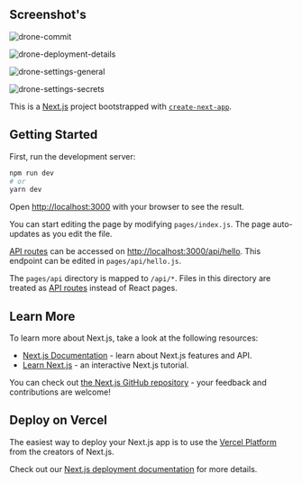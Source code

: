 ## Screenshot's

![drone-commit](https://user-images.githubusercontent.com/88455937/133941877-34ba8de7-06fb-474b-a55d-e0414375506e.png)

![drone-deployment-details](https://user-images.githubusercontent.com/88455937/133941886-7f6b673b-1b39-4fbd-9df3-38ec66c33e6c.jpg)

![drone-settings-general](https://user-images.githubusercontent.com/88455937/133941961-5fca5c05-e230-46be-b590-c730c2f2e224.png)

![drone-settings-secrets](https://user-images.githubusercontent.com/88455937/133941969-72ab4a42-51c9-4a9d-be2d-ab2a0e9047f0.png)

This is a [Next.js](https://nextjs.org/) project bootstrapped with [`create-next-app`](https://github.com/vercel/next.js/tree/canary/packages/create-next-app).

## Getting Started

First, run the development server:

```bash
npm run dev
# or
yarn dev
```

Open [http://localhost:3000](http://localhost:3000) with your browser to see the result.

You can start editing the page by modifying `pages/index.js`. The page auto-updates as you edit the file.

[API routes](https://nextjs.org/docs/api-routes/introduction) can be accessed on [http://localhost:3000/api/hello](http://localhost:3000/api/hello). This endpoint can be edited in `pages/api/hello.js`.

The `pages/api` directory is mapped to `/api/*`. Files in this directory are treated as [API routes](https://nextjs.org/docs/api-routes/introduction) instead of React pages.

## Learn More

To learn more about Next.js, take a look at the following resources:

- [Next.js Documentation](https://nextjs.org/docs) - learn about Next.js features and API.
- [Learn Next.js](https://nextjs.org/learn) - an interactive Next.js tutorial.

You can check out [the Next.js GitHub repository](https://github.com/vercel/next.js/) - your feedback and contributions are welcome!

## Deploy on Vercel

The easiest way to deploy your Next.js app is to use the [Vercel Platform](https://vercel.com/new?utm_medium=default-template&filter=next.js&utm_source=create-next-app&utm_campaign=create-next-app-readme) from the creators of Next.js.

Check out our [Next.js deployment documentation](https://nextjs.org/docs/deployment) for more details.
